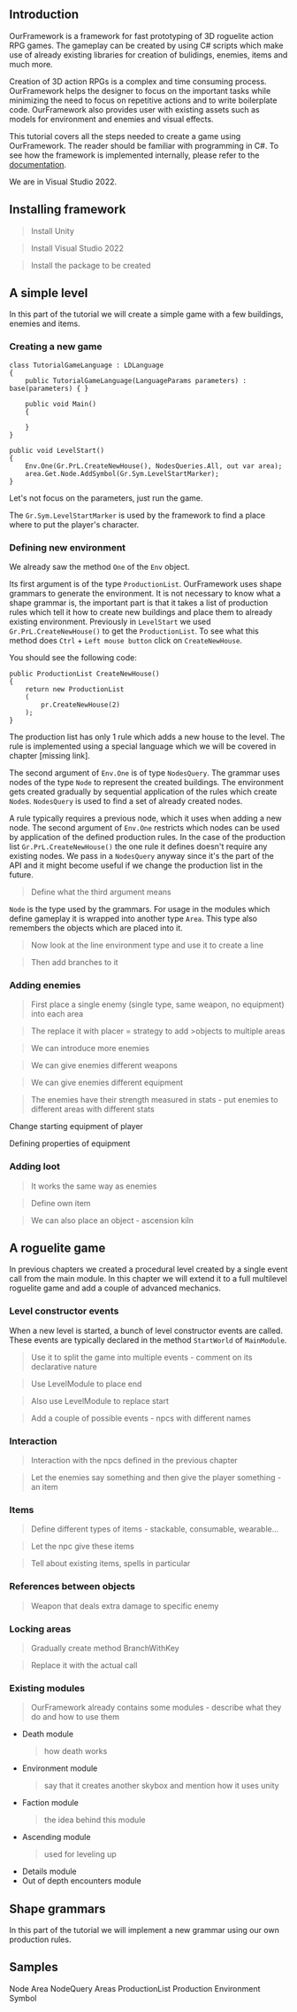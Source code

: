 ## Introduction

OurFramework is a framework for fast prototyping of 3D roguelite action RPG games. The gameplay can be created by using C# scripts which make use of already existing libraries for creation of bulidings, enemies, items and much more. 

Creation of 3D action RPGs is a complex and time consuming process. OurFramework helps the designer to focus on the important tasks while minimizing the need to focus on repetitive actions and to write boilerplate code. OurFramework also provides user with existing assets such as models for environment and enemies and visual effects. 

This tutorial covers all the steps needed to create a game using OurFramework.  The reader should be familiar with programming in C#. To see how the framework is implemented internally, please refer to the [documentation][documentation].

[documentation]: ???

We are in Visual Studio 2022.

## Installing framework

>Install Unity

>Install Visual Studio 2022

>Install the package to be created

## A simple level

In this part of the tutorial we will create a simple game with a few buildings, enemies and items.

### Creating a new game



```
class TutorialGameLanguage : LDLanguage
{
    public TutorialGameLanguage(LanguageParams parameters) : base(parameters) { }
    
    public void Main()
    {

    }
}
```

```
public void LevelStart()
{
    Env.One(Gr.PrL.CreateNewHouse(), NodesQueries.All, out var area);
    area.Get.Node.AddSymbol(Gr.Sym.LevelStartMarker);
}
```

Let's not focus on the parameters, just run the game.

The `Gr.Sym.LevelStartMarker` is used by the framework to find a place where to put the player's character.

### Defining new environment

We already saw the method `One` of the `Env` object. 

Its first argument is of the type `ProductionList`. OurFramework uses shape grammars to generate the environment. It is not necessary to know what a shape grammar is, the important part is that it takes a list of production rules which tell it how to create new buildings and place them to already existing environment. Previously in `LevelStart` we used `Gr.PrL.CreateNewHouse()` to get the `ProductionList`. To see what this method does `Ctrl` + `Left mouse button` click on `CreateNewHouse`. 

You should see the following code:

```
public ProductionList CreateNewHouse()
{
    return new ProductionList
    (
        pr.CreateNewHouse(2)
    );
}
```

The production list has only 1 rule which adds a new house to the level. The rule is implemented using a special language which we will be covered in chapter [missing link]. 

The second argument of `Env.One` is of type `NodesQuery`. The grammar uses nodes of the type `Node` to represent the created buildings. The environment gets created gradually by sequential application of the rules which create `Node`s.  `NodesQuery` is used to find a set of already created nodes. 

A rule typically requires a previous node, which it uses when adding a new node. The second argument of `Env.One` restricts which nodes can be used by application of the defined production rules. In the case of the production list `Gr.PrL.CreateNewHouse()` the one rule it defines doesn't require any existing nodes. We pass in a `NodesQuery` anyway since it's the part of the API and it might become useful if we change the production list in the future.


>Define what the third argument means

`Node` is the type used by the grammars. For usage in the modules which define gameplay it is wrapped into another type `Area`. This type also remembers the objects which are placed into it.

>Now look at the line environment type and use it to create a line 

>Then add branches to it

### Adding enemies

>First place a single enemy (single type, same weapon, no equipment) into each area

>The replace it with placer = strategy to add >objects to multiple areas

>We can introduce more enemies

>We can give enemies different weapons

>We can give enemies different equipment

>The enemies have their strength measured in stats - put enemies to different areas with different stats

Change starting equipment of player

Defining properties of equipment

### Adding loot

>It works the same way as enemies

>Define own item

>We can also place an object - ascension kiln

## A roguelite game

In previous chapters we created a procedural level created by a single event call from the main module. In this chapter we will extend it to a full multilevel roguelite game and add a couple of advanced mechanics.

### Level constructor events

When a new level is started, a bunch of level constructor events are called. These events are typically declared in the method `StartWorld` of `MainModule`.

>Use it to split the game into multiple events - comment on its declarative nature

>Use LevelModule to place end

>Also use LevelModule to replace start

>Add a couple of possible events - npcs with different names

### Interaction

>Interaction with the npcs defined in the previous chapter

>Let the enemies say something and then give the player something - an item

### Items

>Define different types of items - stackable, consumable, wearable...

>Let the npc give these items

>Tell about existing items, spells in particular

### References between objects

>Weapon that deals extra damage to specific enemy

### Locking areas

>Gradually create method BranchWithKey

>Replace it with the actual call

### Existing modules

>OurFramework already contains some modules - describe what they do and how to use them

* Death module
  >how death works
* Environment module
  >say that it creates another skybox and mention how it uses unity
* Faction module
  >the idea behind this module
* Ascending module
  >used for leveling up
* Details module
* Out of depth encounters module

## Shape grammars

In this part of the tutorial we will implement a new grammar using our own production rules.

## Samples



Node
Area
NodeQuery
Areas
ProductionList
Production
Environment
Symbol